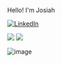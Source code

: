 

Hello! I'm Josiah 



[![LinkedIn](https://img.shields.io/badge/LinkedIn-Profile-blue)](https://www.linkedin.com/in/josiahboman/)

<img src="{https://img.shields.io/badge/Tableau-E97627?style=for-the-badge&logo=Tableau&logoColor=white}" />

<img src="{(https://img.shields.io/badge/Sonarqube-5190cf?style=for-the-badge&logo=sonarqube&logoColor=white)}" />

![image]({https://img.shields.io/badge/Sonarqube-5190cf?style=for-the-badge&logo=sonarqube&logoColor=white})
